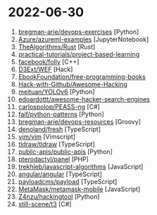 # 2022-06-30

1. [bregman-arie/devops-exercises](https://github.com/bregman-arie/devops-exercises "Linux, Jenkins, AWS, SRE, Prometheus, Docker, Python, Ansible, Git, Kubernetes, Terraform, OpenStack, SQL, NoSQL, Azure, GCP, DNS, Elastic, Network, Virtualization. DevOps Interview Questions") [Python]
2. [Azure/azureml-examples](https://github.com/Azure/azureml-examples "Official community-driven Azure Machine Learning examples, tested with GitHub Actions.") [JupyterNotebook]
3. [TheAlgorithms/Rust](https://github.com/TheAlgorithms/Rust "All Algorithms implemented in Rust") [Rust]
4. [practical-tutorials/project-based-learning](https://github.com/practical-tutorials/project-based-learning "Curated list of project-based tutorials") 
5. [facebook/folly](https://github.com/facebook/folly "An open-source C++ library developed and used at Facebook.") [C++]
6. [D3Ext/WEF](https://github.com/D3Ext/WEF "Wi-Fi Exploitation Framework") [Hack]
7. [EbookFoundation/free-programming-books](https://github.com/EbookFoundation/free-programming-books "📚 Freely available programming books") 
8. [Hack-with-Github/Awesome-Hacking](https://github.com/Hack-with-Github/Awesome-Hacking "A collection of various awesome lists for hackers, pentesters and security researchers") 
9. [meituan/YOLOv6](https://github.com/meituan/YOLOv6 "YOLOv6: a single-stage object detection framework dedicated to industrial applications.") [Python]
10. [edoardottt/awesome-hacker-search-engines](https://github.com/edoardottt/awesome-hacker-search-engines "A list of search engines useful during Penetration testing, vulnerability assessments, red team operations, bug bounty and more") 
11. [carlospolop/PEASS-ng](https://github.com/carlospolop/PEASS-ng "PEASS - Privilege Escalation Awesome Scripts SUITE (with colors)") [C#]
12. [faif/python-patterns](https://github.com/faif/python-patterns "A collection of design patterns/idioms in Python") [Python]
13. [bregman-arie/devops-resources](https://github.com/bregman-arie/devops-resources "DevOps resources - Linux, Jenkins, AWS, SRE, Prometheus, Docker, Python, Ansible, Git, Kubernetes, Terraform, OpenStack, SQL, NoSQL, Azure, GCP") [Groovy]
14. [denoland/fresh](https://github.com/denoland/fresh "The next-gen web framework.") [TypeScript]
15. [vim/vim](https://github.com/vim/vim "The official Vim repository") [Vimscript]
16. [tldraw/tldraw](https://github.com/tldraw/tldraw "A tiny little drawing app.") [TypeScript]
17. [public-apis/public-apis](https://github.com/public-apis/public-apis "A collective list of free APIs") [Python]
18. [pterodactyl/panel](https://github.com/pterodactyl/panel "Pterodactyl® is a free, open-source game server management panel built with PHP, React, and Go. Designed with security in mind, Pterodactyl runs all game servers in isolated Docker containers while exposing a beautiful and intuitive UI to end users.") [PHP]
19. [trekhleb/javascript-algorithms](https://github.com/trekhleb/javascript-algorithms "📝 Algorithms and data structures implemented in JavaScript with explanations and links to further readings") [JavaScript]
20. [angular/angular](https://github.com/angular/angular "The modern web developer’s platform") [TypeScript]
21. [payloadcms/payload](https://github.com/payloadcms/payload "Free and Open-source Headless CMS and Application Framework built with TypeScript, Node.js, React and MongoDB") [TypeScript]
22. [MetaMask/metamask-mobile](https://github.com/MetaMask/metamask-mobile "Mobile web browser providing access to websites that use the Ethereum blockchain") [JavaScript]
23. [Z4nzu/hackingtool](https://github.com/Z4nzu/hackingtool "ALL IN ONE Hacking Tool For Hackers") [Python]
24. [still-scene/t3](https://github.com/still-scene/t3 "Tooll 3 is an open source software to create realtime motion graphics.") [C#]
